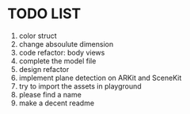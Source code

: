 # TODO LIST

1. color struct
2. change absoulute dimension
2. code refactor: body views
3. complete the model file
4. design refactor
5. implement plane detection on ARKit and SceneKit
6. try to import the assets in playground
7. please find a name
8. make a decent readme

